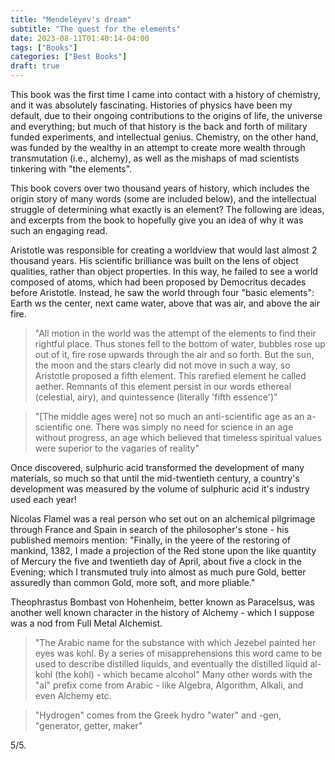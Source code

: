 ```yaml
---
title: "Mendeleyev's dream"
subtitle: "The quest for the elements"
date: 2023-08-11T01:40:14-04:00
tags: ["Books"]
categories: ["Best Books"]
draft: true
---
```


This book was the first time I came into contact with a history of chemistry, and it was absolutely fascinating. Histories of physics have been my default, due to their ongoing contributions to the origins of life, the universe and everything; but much of that history is the back and forth of military funded experiments, and intellectual genius. Chemistry, on the other hand, was funded by the wealthy in an attempt to create more wealth through transmutation (i.e., alchemy), as well as the mishaps of mad scientists tinkering with "the elements".

This book covers over two thousand years of history, which includes the origin story of many words (some are included below), and the intellectual struggle of determining what exactly is an element? The following are ideas, and excerpts from the book to hopefully give you an idea of why it was such an engaging read.

Aristotle was responsible for creating a worldview that would last almost 2 thousand years. His scientific brilliance was built on the lens of object qualities, rather than object properties. In this way, he failed to see a world composed of atoms, which had been proposed by Democritus decades before Aristotle. Instead, he saw the world through four "basic elements": Earth ws the center, next came water, above that was air, and above the air fire. 

> "All motion in the world was the attempt of the elements to find their rightful place. Thus stones fell to the bottom of water, bubbles rose up out of it, fire rose upwards through the air and so forth. But the sun, the moon and the stars clearly did not move in such a way, so Aristotle proposed a fifth element. This rarefied element he called aether. Remnants of this element persist in our words ethereal (celestial, airy), and quintessence (literally 'fifth essence')"

> "[The middle ages were] not so much an anti-scientific age as an a-scientific one. There was simply no need for science in an age without progress, an age which believed that timeless spiritual values were superior to the vagaries of reality"

Once discovered, sulphuric acid transformed the development of many materials, so much so that until the mid-twentieth century, a country's development was measured by the volume of sulphuric acid it's industry used each year!

Nicolas Flamel was a real person who set out on an alchemical pilgrimage through France and Spain in search of the philosopher's stone - his published memoirs mention: "Finally, in the yeere of the restoring of mankind, 1382, I made a projection of the Red stone upon the like quantity of Mercury the five and twentieth day of April, about five a clock in the Evening; which I transmuted truly into almost as much pure Gold, better assuredly than common Gold, more soft, and more pliable." 

Theophrastus Bombast von Hohenheim, better known as Paracelsus, was another well known character in the history of Alchemy - which I suppose was a nod from Full Metal Alchemist.

>"The Arabic name for the substance with which Jezebel painted her eyes was kohl. By a series of misapprehensions this word came to be used to describe distilled liquids, and eventually the distilled liquid al-kohl (the kohl) - which became alcohol" Many other words with the "al" prefix come from Arabic - like Algebra, Algorithm, Alkali, and even Alchemy etc.

>"Hydrogen" comes from the Greek hydro "water" and -gen, "generator, getter, maker"

5/5.
